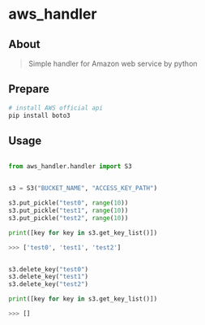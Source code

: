 # aws_handler


## About

> Simple handler for Amazon web service by python


## Prepare

```bash
# install AWS official api
pip install boto3
```


## Usage

```python

from aws_handler.handler import S3


s3 = S3("BUCKET_NAME", "ACCESS_KEY_PATH")

s3.put_pickle("test0", range(10))
s3.put_pickle("test1", range(10))
s3.put_pickle("test2", range(10))

print([key for key in s3.get_key_list()])

>>> ['test0', 'test1', 'test2']


s3.delete_key("test0")
s3.delete_key("test1")
s3.delete_key("test2")

print([key for key in s3.get_key_list()])

>>> []

```